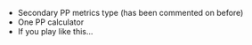 - Secondary PP metrics type (has been commented on before)
- One PP calculator
- If you play like this...